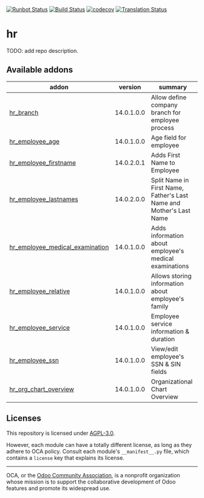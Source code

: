 [![Runbot Status](https://runbot.odoo-community.org/runbot/badge/flat/116/14.0.svg)](https://runbot.odoo-community.org/runbot/repo/github-com-oca-hr-116)
[![Build Status](https://travis-ci.com/OCA/hr.svg?branch=14.0)](https://travis-ci.com/OCA/hr)
[![codecov](https://codecov.io/gh/OCA/hr/branch/14.0/graph/badge.svg)](https://codecov.io/gh/OCA/hr)
[![Translation Status](https://translation.odoo-community.org/widgets/hr-14-0/-/svg-badge.svg)](https://translation.odoo-community.org/engage/hr-14-0/?utm_source=widget)

<!-- /!\ do not modify above this line -->

# hr

TODO: add repo description.

<!-- /!\ do not modify below this line -->

<!-- prettier-ignore-start -->

[//]: # (addons)

Available addons
----------------
addon | version | summary
--- | --- | ---
[hr_branch](hr_branch/) | 14.0.1.0.0 | Allow define company branch for employee process
[hr_employee_age](hr_employee_age/) | 14.0.1.0.0 | Age field for employee
[hr_employee_firstname](hr_employee_firstname/) | 14.0.2.0.1 | Adds First Name to Employee
[hr_employee_lastnames](hr_employee_lastnames/) | 14.0.2.0.0 | Split Name in First Name, Father's Last Name and Mother's Last Name
[hr_employee_medical_examination](hr_employee_medical_examination/) | 14.0.1.0.0 | Adds information about employee's medical examinations
[hr_employee_relative](hr_employee_relative/) | 14.0.1.0.0 | Allows storing information about employee's family
[hr_employee_service](hr_employee_service/) | 14.0.1.0.0 | Employee service information & duration
[hr_employee_ssn](hr_employee_ssn/) | 14.0.1.0.0 | View/edit employee's SSN & SIN fields
[hr_org_chart_overview](hr_org_chart_overview/) | 14.0.1.0.0 | Organizational Chart Overview

[//]: # (end addons)

<!-- prettier-ignore-end -->

## Licenses

This repository is licensed under [AGPL-3.0](LICENSE).

However, each module can have a totally different license, as long as they adhere to OCA
policy. Consult each module's `__manifest__.py` file, which contains a `license` key
that explains its license.

----

OCA, or the [Odoo Community Association](http://odoo-community.org/), is a nonprofit
organization whose mission is to support the collaborative development of Odoo features
and promote its widespread use.
